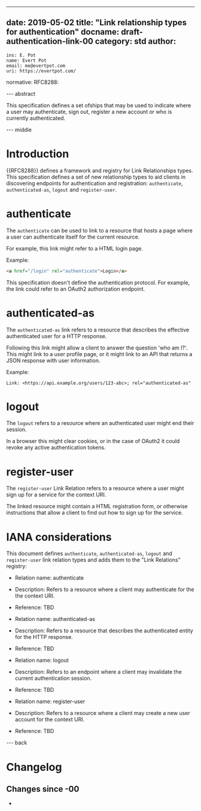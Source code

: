 ---
date: 2019-05-02
title: "Link relationship types for authentication"
docname: draft-authentication-link-00
category: std
author:
 -
    ins: E. Pot
    name: Evert Pot
    email: me@evertpot.com
    uri: https://evertpot.com/
normative:
  RFC8288:

--- abstract

This specification defines a set ofships that may be used
to indicate where a user may authenticate, sign out, register a new account
or who is currently authenticated.

--- middle

# Introduction

{{RFC8288}} defines a framework and registry for Link Relationships types.
This specification defines a set of new relationship types to aid clients
in discovering endpoints for authentication and registration:
`authenticate`, `authenticated-as`, `logout` and `register-user`.

# authenticate

The `authenticate` can be used to link to a resource that hosts
a page where a user can authenticate itself for the current resource.

For example, this link might refer to a HTML login page.

Example:

```html
<a href="/login" rel="authenticate">Login</a>
```

This specification doesn't define the authentication protocol. For example,
the link could refer to an OAuth2 authorization endpoint.

# authenticated-as

The `authenticated-as` link refers to a resource that describes the effective
authenticated user for a HTTP response.

Following this link might allow a client to answer the question 'who am I?'.
This might link to a user profile page, or it might link to an API that
returns a JSON response with user information.

Example:

```http
Link: <https://api.example.org/users/123-abc>; rel="authenticated-as"
```

# logout

The `logout` refers to a resource where an authenticated user
might end their session.

In a browser this might clear cookies, or in the case of OAuth2 it could
revoke any active authentication tokens.

# register-user

The `register-user` Link Relation refers to a resource where a user might
sign up for a service for the context URI.

The linked resource might contain a HTML registration form, or otherwise
instructions that allow a client to find out how to sign up for the service.

# IANA considerations

This document defines `authenticate`, `authenticated-as`, `logout` and
`register-user` link relation types and adds them to the "Link Relations"
registry:

- Relation name: authenticate
- Description: Refers to a resource where a client may authenticate for the
  the context URI.
- Reference: TBD

- Relation name: authenticated-as
- Description: Refers to a resource that describes the authenticated entity
  for the HTTP response.
- Reference: TBD

- Relation name: logout 
- Description: Refers to an endpoint where a client may invalidate the current
  authentication session.
- Reference: TBD

- Relation name: register-user
- Description: Refers to a resource where a client may create a new user
  account for the context URI.
- Reference: TBD

--- back

# Changelog

## Changes since -00

*
